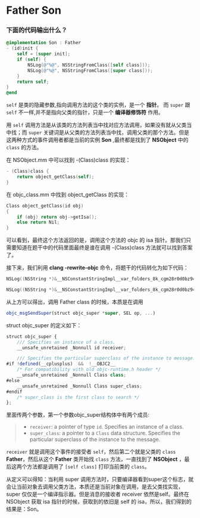 

# Father Son

### 下面的代码输出什么？

```objective-c
@implementation Son : Father
- (id)init {
    self = [super init];
    if (self) {
        NSLog(@"%@", NSStringFromClass([self class]));
        NSLog(@"%@", NSStringFromClass([super class]));
    }
    return self;
}
@end
```

 `self` 是类的隐藏参数,指向调用方法的这个类的实例，是一个 **指针**。
 而 `super` 跟 `self` 不一样,并不是指向父类的指针，只是一个 **编译器修饰符** 作用。

用 `self` 调用方法是从该类的方法列表当中找对应方法调用，如果没有就从父类当中找；而 `super` 关键词是从父类的方法列表当中找，调用父类的那个方法。但是这两种方式的事件调用者都是当前的实例 **Son** ,最终都是找到了 **NSObject** 中的 `class` 的方法。



在 NSObject.mm 中可以找到 -(Class)class 的实现：

```objective-c
- (Class)class {
    return object_getClass(self);
}
```

在 objc_class.mm 中找到 object_getClass 的实现：

```objective-c
Class object_getClass(id obj)
{
    if (obj) return obj->getIsa();
    else return Nil;
}
```

可以看到，最终这个方法返回的是，调用这个方法的 objc 的 isa 指针。那我们只需要知道在题干中的代码里面最终是谁在调用 -(Class)class 方法就可以找到答案了。

接下来，我们利用 **clang -rewrite-objc** 命令，将题干的代码转化为如下代码：

```objective-c
NSLog((NSString *)&__NSConstantStringImpl__var_folders_8k_cgm28r0d0bz94xnnrr606rf40000gn_T_Car_3f2069_mi_0, NSStringFromClass(((Class (*)(id, SEL))(void *)objc_msgSend)((id)self, sel_registerName("class"))));

NSLog((NSString *)&__NSConstantStringImpl__var_folders_8k_cgm28r0d0bz94xnnrr606rf40000gn_T_Car_3f2069_mi_1, NSStringFromClass(((Class (*)(__rw_objc_super *, SEL))(void *)objc_msgSendSuper)((__rw_objc_super){(id)self, (id)class_getSuperclass(objc_getClass("Car"))}, sel_registerName("class"))));
```

从上方可以得出，调用 Father class 的时候，本质是在调用

```js
objc_msgSendSuper(struct objc_super *super, SEL op, ...)
```

struct objc_super 的定义如下：

```js
struct objc_super {
    /// Specifies an instance of a class.
    __unsafe_unretained _Nonnull id receiver;

    /// Specifies the particular superclass of the instance to message. 
#if !defined(__cplusplus)  &&  !__OBJC2__
    /* For compatibility with old objc-runtime.h header */
    __unsafe_unretained _Nonnull Class class;
#else
    __unsafe_unretained _Nonnull Class super_class;
#endif
    /* super_class is the first class to search */
};
```



里面传两个参数，第一个参数objc_super结构体中有两个成员:

> - `receiver`: a pointer of type `id`. Specifies an instance of a class.
> - `super_class`: a pointer to a `Class` data structure. Specifies the particular superclass of the instance to the message.

`receiver` 就是调用这个事件的接受者 `self`，然后第二个就是父类的 `class`  **Father**，然后从这个 **Father** 类开始找 `class` 方法，一直找到了 **NSObject** ，最后这两个方法都是调用了 `[self class]` 打印当前类的 `class`。



从定义可以得知：当利用 super 调用方法时，只要编译器看到super这个标志，就会让当前对象去调用父类方法，本质还是当前对象在调用，是去父类找实现，super 仅仅是一个编译指示器。但是消息的接收者 receiver 依然是self。最终在 NSObject 获取 isa 指针的时候，获取到的依旧是 self 的 isa，所以，我们得到的结果是：Son。
